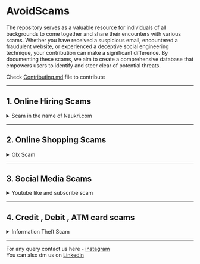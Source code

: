 # AvoidScams

The repository serves as a valuable resource for individuals of all backgrounds to come together and share their encounters with various scams. Whether you have received a suspicious email, encountered a fraudulent website, or experienced a deceptive social engineering technique, your contribution can make a significant difference. By documenting these scams, we aim to create a comprehensive database that empowers users to identify and steer clear of potential threats.



Check [Contributing.md](https://github.com/Lets-code-with-us/Scam-Alert/blob/main/Contributing.md) file to contribute

<hr>

## 1. Online Hiring Scams

<details>
<summary>Scam in the name of Naukri.com</summary>
<br>
Description <br>
  
Yesterday, I received an email informing me that I had been selected for an internship I had applied for. The email requested me to send my resume, and without realizing it, I sent it. After that, I received a few more emails from different individuals stating that I had been selected. Unfortunately, I didn't notice those emails.

Today, I received a call from someone at Naukri, who mentioned that I hadn't been responding to companies and didn't have a job ID. They informed me that because I hadn't read the terms and policies of Naukri.com
, the company would take legal action against me and issue a challan of Rs. 48,000. I was confused because I had applied to several companies, but this situation seemed quite strange.

The caller spoke about the potential harm to my family's reputation and the possibility of a seven-year ban on my documents. Naturally, like anyone who hears about a ban on their achievements for no reason, I became worried.

The caller proposed a solution, suggesting that I pay Rs. 7,400 while staying on the call to cancel the challan. I decided to put the call on hold. <br>
<br>
Reference link - <br>
https://www.linkedin.com/feed/update/urn:li:activity:7072537019981168640/<br>
<br>
</details>

<hr>


## 2. Online Shopping Scams

<details>
  <summary>Olx Scam</summary>

One of the main places where different types of scammers look for potential victims is classified advertisements. On such a forum, con artists can be found as both buyers and sellers. To conceal their genuine identity, they can go to a variety of lengths. They frequently pose as members of the Indian Army in order to dupe unsuspecting victims. Both of these fraudulent subtypes need to be on our radar. <br>
* Scammers posing as sellers <br>
Scammers register on OLX and other classified ads websites as vendors. They acquire confidence by repurposing content from real merchants and simply lowering the quoted price. With these pricing, they hope to entice future victims. They frequently distribute phony courier company receipts that claim the item has been dispatched. Once a victim is identified, the con artists manipulate them into divulging personal information. Or, as is more often the case, the con artists want a down payment. finding a plethora of justifications to avoid displaying the thing, place, or car you want to purchase. These advertisements may be for used bikes, vehicles, or other items. These adverts, which frequently copy information from actual customers, may include images and other details. These days, instances involving Army personnel are the most common. In many instance, con artists pose as members of the army to defraud the victims of their money by earning their trust and demanding payment in advance. People are vulnerable to this fraud because they frequently do not doubt the honesty or authenticity of someone who claims to be an Army veteran. Fake documents are frequently produced by con artists as identification.
How is the Scam perpetrated?
Scammer posts an advertisement for a goods (such as a mobile phone, car, or bike) with a very cheap price (for instance, a mobile phone that costs Rs. 20K might be advertised for Rs. 12K) and enticing details like being used for just one week or never been used at all.<br>
OLX Scam Ad<br>
When a potential victim reads the advertisement, they think it's a great deal and get in touch with the con artist to continue the exchange of goods and money. After some haggling, the con artist accepts a lower sum (even if it is only a difference of Rs. 2 to 3K). The con artist further explains to the buyer why he is selling the item, citing things like how he can't use it while serving in the Army and other similar things. Along with the product Images (which are false), the scammer gives the buyer faked identity credentials relating to the army for verification. People do not hesitate to complete the transaction after only viewing the product's photos and without physically inspecting it.
False identification from OLX<br>
The con artist claims that he does not live in the same city as the purchaser and must ship the item to them by courier service. The scammer also informs the client that he must pay a sum of money up front in order for the merchandise to be shipped. The scammer also gives the buyer counterfeit courier information, including receipts and other paperwork.<br>
Fake Courier on OLX<br>
Fake invoice for the courier company that will be transporting the merchandise. The victim believes the con artist because of his purported military past. Scam artists take advantage of this weakness. The scammer then asks a money transfer and divulges either his UPI ID or bank account information, which is typically with Paytm Payments Bank. Once the victim delivers the money to the specified accounts, the scammer may stop communicating with the victim or may continue to demand money under the guise of border entrance fees, toll fees, service fees, etc. until the victim realizes he is committing fraud. One scammer or a planned group of a few more people could be the perpetrator. The accounts they share could be the same or different each time. Scammers start to dominate and pressure the victim for additional money if they learn that the victim is paying the money right away.<br>

- Con artists posing as buyers<br>
Many con artists pose as an official authority, such as an army soldier. They do this to give their schemes more legitimacy. They pretend to be purchasers while their products are far cheaper than anything else on the market. The con artists will take any price you provide while posing as buyers. majority of the time without haggling. They continue to buy or sell the thing without physically inspecting it. because they wish to keep their ruses a secret.

*Tips To Protect Yourself<br>
    -Always use the official website's business profiles.<br>
    -Do not accept calls from high-pressure salespeople asking internet payments.<br>
    -NEVER pay in advance for anything you buy on OLX.<br>
    -Insist on meeting the buyer or seller in person at all times.<br>

*Companies never request the following when calling:<br>
Credit/debit card information.<br>
One Time Password (OTP).<br>
Bank account information.<br>
Credentials for online banking.<br>
UPI PIN or ID.

Reference :<br> https://cyber.delhipolice.gov.in/OLX.html<br>
https://www.indiatvnews.com/technology/news-caught-in-online-money-scam-cybercrime-expert-tells-you-what-to-do-next-679882<br>
https://cyberforensics.miniorange.com/olx-fraud#:~:text=These%20ads%20may%20include%20pictures,pay%20the%20amount%20in%20advance.<br>

</details>

<hr>

## 3. Social Media Scams

<details>
<summary>Youtube like and subscribe scam</summary>
  
Recently, a scam has been prevalent where they will ask you to like and subscribe to YouTube videos, and in return, they will promise you money.
The message typically looks like this:
  <br>
  <br>
  <img width="613" alt="image" src="https://github.com/Aritra8438/AvoidScams/assets/64671908/01b6b587-018c-46e5-b1ca-aed61d1c3e47">
  <br>
  <br>
  This [post](https://www.linkedin.com/feed/update/urn:li:activity:7022892114178912256?updateEntityUrn=urn%3Ali%3Afs_feedUpdate%3A%28V2%2Curn%3Ali%3Aactivity%3A7022892114178912256%29) shows the phases of the scam.
  
Many LinkedIn posts report the same.
  
So, please avoid any WhatsApp messages that resemble this.
</details>

<hr>

## 4. Credit , Debit , ATM card scams 

<details>

  <summary>Information Theft Scam</summary>

Credit, debit, and ATM card scams are a growing concern worldwide. 
Fraudsters use various methods such as: <br>

*phishing: In phishing, scammers trick you into providing your card details via email or phone <br>

*skimming: Skimming involves copying card information using a device when you use your card at ATMs or point of sale terminal <br>

*card trapping: Card trapping is where the card is physically captured by the ATM machine which has been manipulated by the scammer. <br>

Always be cautious when using your cards and never share your PIN or CVV number with anyone.

Reference :<br> https://www.bajajfinserv.in/insurance/secure-yourself-from-atm-fraud <br>

</details>

<hr>

For any query contact us here - [instagram](https://www.instagram.com/lets__code/) <br>
You can also dm us on [Linkedin](https://www.linkedin.com/company/lets-code-forever)
